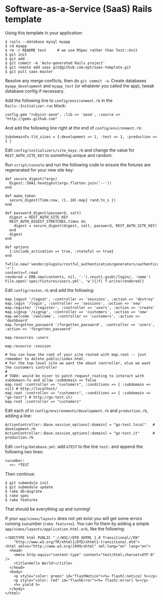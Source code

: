 Software-as-a-Service (SaaS) Rails template
===========================================

Using this template in your application:

    $ rails --database mysql myapp
    $ cd myapp
    $ rm -r README test     # we use RSpec rather than Test::Unit
    $ git init
    $ git add .
    $ git commit -m 'Auto-generated Rails project'
    $ git remote add saas git@github.com:ept/saas-template.git
    $ git pull saas master

Resolve any merge conflicts, then do `git commit -a`. Create databases `myapp_development`
and `myapp_test` (or whatever you called the app), tweak database config if necessary.

Add the following line to `config/environment.rb` in the `Rails::Initializer.run` block:

    config.gem "rubyist-aasm", :lib => 'aasm', :source => "http://gems.github.com"

And add the following line right at the end of `config/environment.rb`:

    SubdomainFu.tld_sizes = {:development => 1, :test => 1, :production => 1 }

Edit `config/initializers/site_keys.rb` and change the value for `REST_AUTH_SITE_KEY`
to something unique and random.

Run `script/console` and run the following code to ensure the fixtures are regenerated
for your new site key:

    def secure_digest(*args)
      Digest::SHA1.hexdigest(args.flatten.join('--'))
    end

    def make_token
      secure_digest(Time.now, (1..10).map{ rand.to_s })
    end

    def password_digest(password, salt)
      digest = REST_AUTH_SITE_KEY
      REST_AUTH_DIGEST_STRETCHES.times do
        digest = secure_digest(digest, salt, password, REST_AUTH_SITE_KEY)
      end
      digest
    end

    def options
      {:include_activation => true, :stateful => true}
    end

    f=File.new('vendor/plugins/restful_authentication/generators/authenticated/templates/spec/fixtures/users.yml', 'r')
    contents=f.read
    rendered = ERB.new(contents, nil, '-').result.gsub(/login/, 'name')
    File.open('spec/fixtures/users.yml', 'w'){|f| f.write(rendered)}


Edit `config/routes.rb` and add the following:

    map.logout '/logout', :controller => 'sessions', :action => 'destroy'
    map.login '/login', :controller => 'sessions', :action => 'new'
    map.register '/register', :controller => 'users', :action => 'create'
    map.signup '/signup', :controller => 'customers', :action => 'new'
    map.welcome '/welcome', :controller => 'customers', :action => 'dashboard'
    map.forgotten_password '/forgotten_password', :controller => 'users', :action => 'forgotten_password'

    map.resources :users

    map.resource :session

    # You can have the root of your site routed with map.root -- just remember to delete public/index.html.
    # For the top-level site we want the about controller, else we want the customers controller
    #
    # TODO: would be nicer to patch request_routing to interact with subdomain-fu and allow :subdomain => false
    map.root :controller => "customers", :conditions => { :subdomain => nil} # http://localhost/
    map.root :controller => "customers", :conditions => { :subdomain => "go-test"} # http://go-test.it/
    map.root :controller => "customers"


Edit each of in `config/environments/development.rb` and `production.rb`, adding a line:

    ActionController::Base.session_options[:domain] = "go-test.local"   # development.rb
    ActionController::Base.session_options[:domain] = "go-test.it"      # production.rb


Edit `config/database.yml`: add `&TEST` to the line `test:` and append the following two lines:

    cucumber:
      <<: *TEST


Then continue:

    $ git submodule init
    $ git submodule update
    $ rake db:migrate
    $ rake spec
    $ rake features

That should be everything up and running!

If your `app/views/layouts` does not yet exist you will get some errors running cucumber
(`rake features`). You can fix them by adding a simple `app/views/layouts/application.html.erb`,
like the following:

    <!DOCTYPE html PUBLIC "-//W3C//DTD XHTML 1.0 Transitional//EN"
        "http://www.w3.org/TR/xhtml1/DTD/xhtml1-transitional.dtd">
    <html xmlns="http://www.w3.org/1999/xhtml" xml:lang="en" lang="en">
      <head>
        <meta http-equiv="content-type" content="text/html;charset=UTF-8" />
        <title>Hello World!</title>
      </head>
      <body>
        <p style="color: green" id="flashNotice"><%= flash[:notice] %></p>
        <p style="color: red" id="flashError"><%= flash[:error] %></p>
        <%= yield %>
      </body>
    </html>
